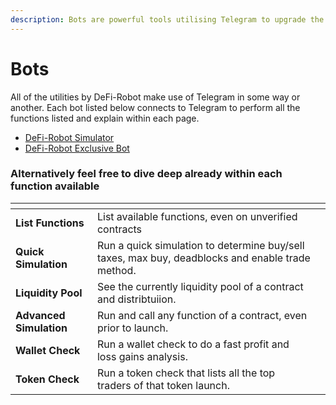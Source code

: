 ```yaml
---
description: Bots are powerful tools utilising Telegram to upgrade the defi experience
---
```


# Bots

All of the utilities by DeFi-Robot make use of Telegram in some way or another. Each bot listed below connects to Telegram to perform all the functions listed and explain within each page.

* [DeFi-Robot Simulator](defi-robot-simulator/)
* [DeFi-Robot Exclusive Bot](exclusive-bot/)

### Alternatively feel free to dive deep already within each function available

<table data-view="cards"><thead><tr><th></th><th></th><th></th></tr></thead><tbody><tr><td><strong>List Functions</strong></td><td>List available functions, even on unverified contracts</td><td></td></tr><tr><td><strong>Quick Simulation</strong></td><td>Run a quick simulation to determine buy/sell taxes, max buy, deadblocks and enable trade method.</td><td></td></tr><tr><td><strong>Liquidity Pool</strong></td><td>See the currently liquidity pool of a contract and distribtuiion. </td><td></td></tr><tr><td><strong>Advanced Simulation</strong></td><td>Run and call any function of a contract, even prior to launch.</td><td></td></tr><tr><td><strong>Wallet Check</strong></td><td>Run a wallet check to do a fast profit and loss gains analysis.</td><td></td></tr><tr><td><strong>Token Check</strong></td><td>Run a token check that lists all the top traders of that token launch.</td><td></td></tr></tbody></table>
